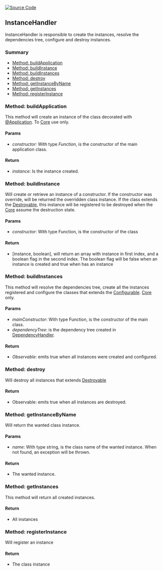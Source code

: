 [![Source Code](https://img.shields.io/badge/Source%20Code-black?logo=TypeScript&style=for-the-badge)](src/main/core/handler/instance.handler.ts)

## InstanceHandler

InstanceHandler is responsible to create the instances, resolve the dependencies tree, configure and destroy instances.

### Summary

 - [Method: buildApplication](#method-buildapplication)
 - [Method: buildInstance](#method-buildinstance)
 - [Method: buildInstances](#method-buildinstances)
 - [Method: destroy](#method-destroy)
 - [Method: getInstanceByName](#method-getinstancebyname)
 - [Method: getInstances](#method-getinstances)
 - [Method: registerInstance](#method-registerinstance)

### Method: buildApplication

This method will create an instance of the class decorated with [@Application](documentation/the-way/core/decorator/core-decorators.md).
To [Core](documentation/the-way/core/core.md) use only.

#### Params

 - *constructor*: With type *Function*, is the constructor of the main application class.

#### Return
 - *instance*: Is the instance created.

### Method: buildInstance

Will create or retrieve an instance of a constructor.
If the constructor was override, will be returned the overridden class instance.
If the class extends the [Destroyable](documentation/the-way/core/shared/abstract/destroyable.md), this instance will be registered to be destroyed when the
[Core](documentation/the-way/core/core.md#step-destruction) assume the destruction state.

#### Params
 - *constructor*:  With type Function, is the constructor of the class

#### Return
 - \[instance, boolean\], will return an array with instance in first index, and a boolean flag in the second index.
 The boolean flag will be false when an instance is created and true when has an instance

### Method: buildInstances

This method will resolve the dependencies tree, create all the instances registered and configure the classes that extends the [Configurable](documentation/the-way/core/shared/abstract/configurable.md). [Core](documentation/the-way/core/core.md) only.

#### Params

 - *mainConstructor*: With type Function, is the constructor of the main class.
 - *dependencyTree*: is the dependency tree created in [DependencyHandler](dependency-handler.md).

#### Return

 - *Observable<boolean>*: emits true when all instances were created and configured.

### Method: destroy

Will destroy all instances that extends [Destroyable](documentation/the-way/core/shared/abstract/destroyable.md)

#### Return

 - Observable<boolean>: emits true when all instances are destroyed.

### Method: getInstanceByName

Will return the wanted class instance.

#### Params

 - *name*: With type string, is the class name of the wanted instance. When not found, an exception will be thrown.

#### Return

 - The wanted instance.

### Method: getInstances

This method will return all created instances.

#### Return

- All instances

### Method: registerInstance

Will register an instance

#### Return

- The class instance